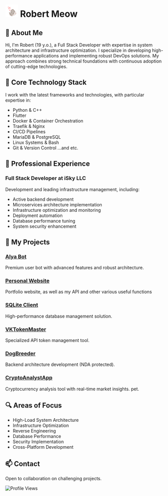 # <img height="40" width="40" src="https://raw.githubusercontent.com/RobertMeow/RobertMeow/master/files/meow.gif"/> Robert Meow

## 👋 About Me
Hi, I'm Robert (19 y.o.), a Full Stack Developer with expertise in system architecture and infrastructure optimization. I specialize in developing high-performance applications and implementing robust DevOps solutions. My approach combines strong technical foundations with continuous adoption of cutting-edge technologies.

## 🔧 Core Technology Stack
I work with the latest frameworks and technologies, with particular expertise in:
- Python & C++
- Flutter
- Docker & Container Orchestration
- Traefik & Nginx
- CI/CD Pipelines
- MariaDB & PostgreSQL
- Linux Systems & Bash
- Git & Version Control
...and etc.

## 💼 Professional Experience
### Full Stack Developer at iSky LLC
Development and leading infrastructure management, including:
- Active backend development
- Microservices architecture implementation
- Infrastructure optimization and monitoring
- Deployment automation
- Database performance tuning
- System security enhancement

## 🚀 My Projects
### [Alya Bot](https://alyalp.t.me)
Premium user bot with advanced features and robust architecture.

### [Personal Website](https://berht.dev)
Portfolio website, as well as my API and other various useful functions

### [SQLite Client](https://github.com/RobertMeow/sqlite_sync)
High-performance database management solution.

### [VKTokenMaster](https://github.com/RobertMeow/VKTokenMaster)
Specialized API token management tool.

### [DogBreeder](https://vk.com/dogbreedergame)
Backend architecture development (NDA protected).

### [CryptoAnalystApp](https://github.com/RobertMeow/pet_crypto_analyst)
Cryptocurrency analysis tool with real-time market insights. pet.

## 🔍 Areas of Focus
- High-Load System Architecture
- Infrastructure Optimization
- Reverse Engineering
- Database Performance
- Security Implementation
- Cross-Platform Development

## 📫 Contact
Open to collaboration on challenging projects.

![Profile Views](https://komarev.com/ghpvc/?username=RobertMeow&color=brightgreen)
